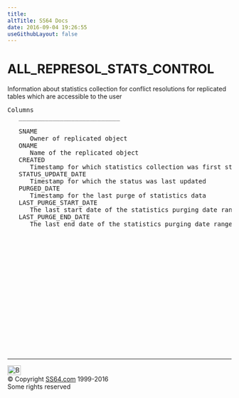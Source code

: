 ```yaml
---
title:
altTitle: SS64 Docs
date: 2016-09-04 19:26:55
useGithubLayout: false
---
```

<!-- #BeginLibraryItem "/Library/head_orad.lbi" --><!-- #EndLibraryItem --><h1>ALL_REPRESOL_STATS_CONTROL </h1><p> Information about statistics collection for conflict resolutions for replicated tables which are accessible to the user </p> 
 
<pre>Columns
   ___________________________
 
   SNAME
      Owner of replicated object
   ONAME
      Name of the replicated object
   CREATED
      Timestamp for which statistics collection was first started ALL_REPRESOL_STATS_CONTROL
   STATUS_UPDATE_DATE
      Timestamp for which the status was last updated
   PURGED_DATE
      Timestamp for the last purge of statistics data
   LAST_PURGE_START_DATE
      The last start date of the statistics purging date range
   LAST_PURGE_END_DATE
      The last end date of the statistics purging date range

</pre><!-- #BeginLibraryItem "/Library/foot_orad.lbi" --><p>
<!-- oracle-footer -->
<ins class="adsbygoogle" style="display:inline-block;width:300px;height:250px" data-ad-client="ca-pub-6140977852749469" data-ad-slot="4275490898"></ins>
<script>
(adsbygoogle = window.adsbygoogle || []).push({});
</script></p>
<hr>
<div id="bl" class="footer"><a href="ALL_REPRESOL_STATS_CONTROL.html#"><img src="../images/top.png" width="30" height="22" alt="Back to the Top"></a></div>
<div id="br" class="footer, tagline">© Copyright <a href="../index.html">SS64.com</a> 1999-2016<br>
Some rights reserved</div>
<!-- #EndLibraryItem -->

